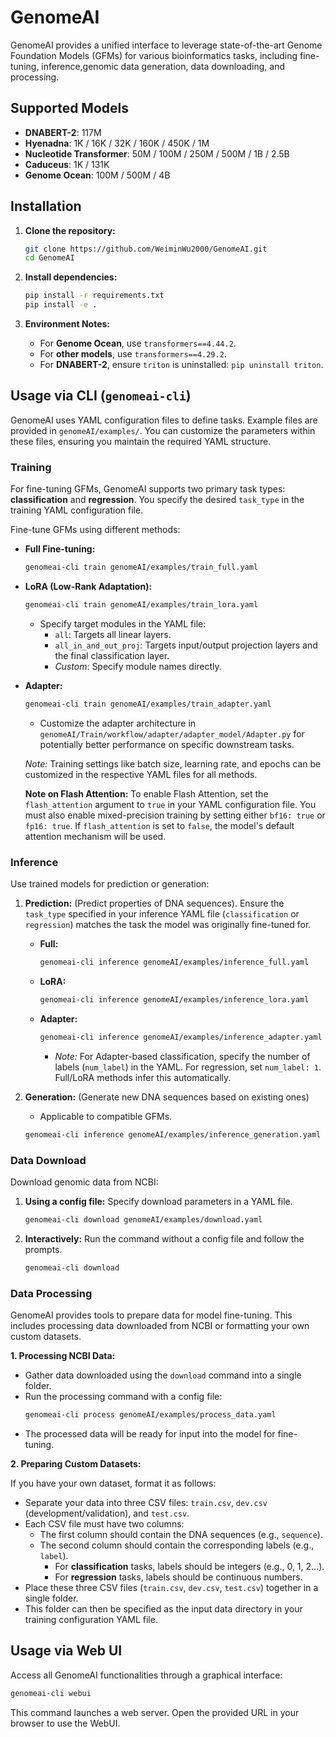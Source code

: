 # GenomeAI

GenomeAI provides a unified interface to leverage state-of-the-art Genome Foundation Models (GFMs) for various bioinformatics tasks, including fine-tuning, inference,genomic data generation, data downloading, and processing.

## Supported Models

- **DNABERT-2**: 117M
- **Hyenadna**: 1K / 16K / 32K / 160K / 450K / 1M
- **Nucleotide Transformer**: 50M / 100M / 250M / 500M / 1B / 2.5B
- **Caduceus**: 1K / 131K
- **Genome Ocean**: 100M / 500M / 4B

## Installation

1.  **Clone the repository:**
    ```bash
    git clone https://github.com/WeiminWu2000/GenomeAI.git
    cd GenomeAI
    ```

2.  **Install dependencies:**
    ```bash
    pip install -r requirements.txt
    pip install -e .
    ```

3.  **Environment Notes:**
    *   For **Genome Ocean**, use `transformers==4.44.2`.
    *   For **other models**, use `transformers==4.29.2`.
    *   For **DNABERT-2**, ensure `triton` is uninstalled: `pip uninstall triton`.

## Usage via CLI (`genomeai-cli`)

GenomeAI uses YAML configuration files to define tasks. Example files are provided in `genomeAI/examples/`. You can customize the parameters within these files, ensuring you maintain the required YAML structure.

### Training

For fine-tuning GFMs, GenomeAI supports two primary task types: **classification** and **regression**. You specify the desired `task_type` in the training YAML configuration file.

Fine-tune GFMs using different methods:

*   **Full Fine-tuning:**
    ```bash
    genomeai-cli train genomeAI/examples/train_full.yaml
    ```
*   **LoRA (Low-Rank Adaptation):**
    ```bash
    genomeai-cli train genomeAI/examples/train_lora.yaml
    ```
    *   Specify target modules in the YAML file:
        *   `all`: Targets all linear layers.
        *   `all_in_and_out_proj`: Targets input/output projection layers and the final classification layer.
        *   *Custom*: Specify module names directly.
*   **Adapter:**
    ```bash
    genomeai-cli train genomeAI/examples/train_adapter.yaml
    ```
    *   Customize the adapter architecture in `genomeAI/Train/workflow/adapter/adapter_model/Adapter.py` for potentially better performance on specific downstream tasks.

    *Note:* Training settings like batch size, learning rate, and epochs can be customized in the respective YAML files for all methods.

    **Note on Flash Attention:** To enable Flash Attention, set the `flash_attention` argument to `true` in your YAML configuration file. You must also enable mixed-precision training by setting either `bf16: true` or `fp16: true`. If `flash_attention` is set to `false`, the model's default attention mechanism will be used.

### Inference

Use trained models for prediction or generation:

1.  **Prediction:** (Predict properties of DNA sequences). Ensure the `task_type` specified in your inference YAML file (`classification` or `regression`) matches the task the model was originally fine-tuned for.
    *   **Full:**
        ```bash
        genomeai-cli inference genomeAI/examples/inference_full.yaml
        ```
    *   **LoRA:**
        ```bash
        genomeai-cli inference genomeAI/examples/inference_lora.yaml
        ```
    *   **Adapter:**
        ```bash
        genomeai-cli inference genomeAI/examples/inference_adapter.yaml
        ```
        *   *Note:* For Adapter-based classification, specify the number of labels (`num_label`) in the YAML. For regression, set `num_label: 1`. Full/LoRA methods infer this automatically.

2.  **Generation:** (Generate new DNA sequences based on existing ones)
    *   Applicable to compatible GFMs.
    ```bash
    genomeai-cli inference genomeAI/examples/inference_generation.yaml
    ```

### Data Download

Download genomic data from NCBI:

1.  **Using a config file:** Specify download parameters in a YAML file.
    ```bash
    genomeai-cli download genomeAI/examples/download.yaml
    ```
2.  **Interactively:** Run the command without a config file and follow the prompts.
    ```bash
    genomeai-cli download
    ```

### Data Processing

GenomeAI provides tools to prepare data for model fine-tuning. This includes processing data downloaded from NCBI or formatting your own custom datasets.

**1. Processing NCBI Data:**

*   Gather data downloaded using the `download` command into a single folder.
*   Run the processing command with a config file:
    ```bash
    genomeai-cli process genomeAI/examples/process_data.yaml
    ```
*   The processed data will be ready for input into the model for fine-tuning.

**2. Preparing Custom Datasets:**

If you have your own dataset, format it as follows:

*   Separate your data into three CSV files: `train.csv`, `dev.csv` (development/validation), and `test.csv`.
*   Each CSV file must have two columns:
    *   The first column should contain the DNA sequences (e.g., `sequence`).
    *   The second column should contain the corresponding labels (e.g., `label`).
        *   For **classification** tasks, labels should be integers (e.g., 0, 1, 2...).
        *   For **regression** tasks, labels should be continuous numbers.
*   Place these three CSV files (`train.csv`, `dev.csv`, `test.csv`) together in a single folder.
*   This folder can then be specified as the input data directory in your training configuration YAML file.

## Usage via Web UI

Access all GenomeAI functionalities through a graphical interface:

```bash
genomeai-cli webui
```

This command launches a web server. Open the provided URL in your browser to use the WebUI.